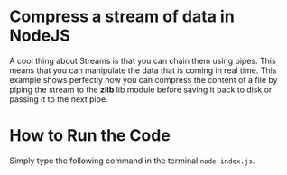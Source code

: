 # Compress a stream of data in NodeJS

A cool thing about Streams is that you can chain them using pipes. This means that you can manipulate the data that is coming in real time. This example shows perfectly how you can compress the content of a file by piping the stream to the **zlib** lib module before saving it back to disk or passing it to the next pipe.

# How to Run the Code

Simply type the following command in the terminal `node index.js`.

